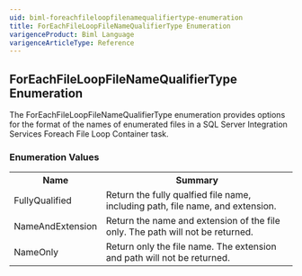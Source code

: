 ```yaml
---
uid: biml-foreachfileloopfilenamequalifiertype-enumeration
title: ForEachFileLoopFileNameQualifierType Enumeration
varigenceProduct: Biml Language
varigenceArticleType: Reference
---
```


## ForEachFileLoopFileNameQualifierType Enumeration<div class="LanguageSummary"><div class ="SummaryItem">The ForEachFileLoopFileNameQualifierType enumeration provides options for the format of the names of enumerated files in a SQL Server Integration Services Foreach File Loop Container task.</div></div><div class="EnumValueGroup">### Enumeration Values<table id="EnumValue" class="MemberList"><tbody><tr><th class="MemberNameColumnHeader">Name</th><th class="MemberSummaryColumnHeader">Summary</th></tr><tr class="cd0"><td class="MemberName">FullyQualified</td><td class="MemberSummary"><div class ="SummaryItem">Return the fully qualfied file name, including path, file name, and extension.</div> </td></tr><tr class="cd1"><td class="MemberName">NameAndExtension</td><td class="MemberSummary"><div class ="SummaryItem">Return the name and extension of the file only. The path will not be returned.</div> </td></tr><tr class="cd0"><td class="MemberName">NameOnly</td><td class="MemberSummary"><div class ="SummaryItem">Return only the file name. The extension and path will not be returned.</div> </td></tr></tbody></table></div>